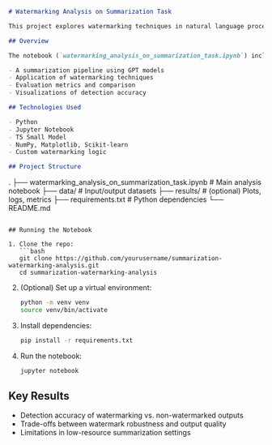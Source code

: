 
```markdown
# Watermarking Analysis on Summarization Task

This project explores watermarking techniques in natural language processing, specifically applied to **text summarization**. The goal is to evaluate whether summaries generated by large language models can be traced or identified using watermarking strategies.

## Overview

The notebook (`watermarking_analysis_on_summarization_task.ipynb`) includes:

- A summarization pipeline using GPT models
- Application of watermarking techniques
- Evaluation metrics and comparison
- Visualizations of detection accuracy

## Technologies Used

- Python
- Jupyter Notebook
- T5 Small Model
- NumPy, Matplotlib, Scikit-learn
- Custom watermarking logic

## Project Structure

```
.
├── watermarking_analysis_on_summarization_task.ipynb  # Main analysis notebook
├── data/                                              # Input/output datasets
├── results/                                           # (optional) Plots, logs, metrics
├── requirements.txt                                   # Python dependencies
└── README.md
```

## Running the Notebook

1. Clone the repo:
   ```bash
   git clone https://github.com/yourusername/summarization-watermarking-analysis.git
   cd summarization-watermarking-analysis
   ```

2. (Optional) Set up a virtual environment:
   ```bash
   python -m venv venv
   source venv/bin/activate
   ```

3. Install dependencies:
   ```bash
   pip install -r requirements.txt
   ```

4. Run the notebook:
   ```bash
   jupyter notebook
   ```

## Key Results

- Detection accuracy of watermarking vs. non-watermarked outputs
- Trade-offs between watermark robustness and output quality
- Limitations in low-resource summarization settings
